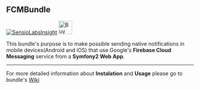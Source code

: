 ## FCMBundle

[![SensioLabsInsight](https://insight.sensiolabs.com/projects/c05b19ca-1d8b-4a3d-adf5-aa05a070a0cb/big.png)](https://insight.sensiolabs.com/projects/c05b19ca-1d8b-4a3d-adf5-aa05a070a0cb)
<a href='https://www.paypal.me/ymerajredjan' target='_blank'><img height='36' style='border:0px;height:36px;' src='https://az743702.vo.msecnd.net/cdn/kofi2.png?v=0' border='0' alt='Buy Me a Coffee at ko-fi.com' /></a>

This bundle's purpose is to make possible sending native notifications in mobile devices(Android and iOS) that use Google's **Firebase Cloud Messaging** service from a **Symfony2 Web App**.

----

For more detailed information about **Instalation** and **Usage** please go to bundle's [Wiki](https://github.com/redjanym/FCMBundle/wiki)
